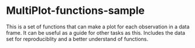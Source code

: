 # MultiPlot-functions-sample
This is a set of functions that can make a plot for each observation in a data frame. It can be useful as a guide for other tasks as this. Includes the data set for reproduciblity and a better understand of functions.
